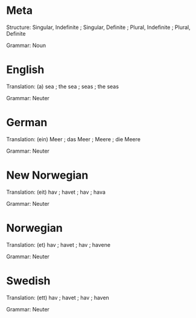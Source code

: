 Meta
====

Structure: Singular, Indefinite ; Singular, Definite ; Plural, Indefinite ; Plural, Definite

Grammar:   Noun



English
=======

Translation: (a) sea ; the sea ; seas ; the seas

Grammar:     Neuter



German
======

Translation: (ein) Meer ; das Meer ; Meere ; die Meere

Grammar:     Neuter



New Norwegian
=============

Translation: (eit) hav ; havet ; hav ; hava

Grammar:     Neuter



Norwegian
=========

Translation: (et) hav ; havet ; hav ; havene

Grammar:     Neuter



Swedish
=======

Translation: (ett) hav ; havet ; hav ; haven

Grammar:     Neuter
